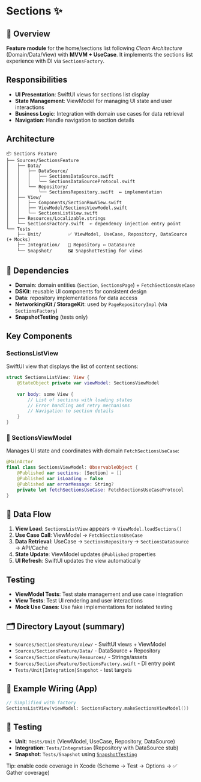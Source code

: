 # Sections ✨

## 👀 Overview
**Feature module** for the home/sections list following _Clean Architecture_ (Domain/Data/View) with **MVVM + UseCase**. It implements the sections list experience with DI via `SectionsFactory`.

## Responsibilities
- **UI Presentation**: SwiftUI views for sections list display
- **State Management**: ViewModel for managing UI state and user interactions
- **Business Logic**: Integration with domain use cases for data retrieval
- **Navigation**: Handle navigation to section details

## Architecture
```
📦 Sections Feature
├── Sources/SectionsFeature
│   ├── Data/
│   │   ├── DataSource/
│   │   │   ├── SectionsDataSource.swift
│   │   │   └── SectionsDataSourceProtocol.swift
│   │   └── Repository/
│   │       └── SectionsRepository.swift  ← implementation
│   ├── View/
│   │   ├── Components/SectionRowView.swift
│   │   ├── ViewModel/SectionsViewModel.swift
│   │   └── SectionsListView.swift
│   ├── Resources/Localizable.strings
│   └── SectionsFactory.swift  ← dependency injection entry point
└── Tests
    ├── Unit/          ✅ ViewModel, UseCase, Repository, DataSource (+ Mocks)
    ├── Integration/   🔗 Repository ↔ DataSource
    └── Snapshot/      🖼️ SnapshotTesting for views
```

## 🧩 Dependencies
- **Domain**: domain entities (`Section`, `SectionsPage`) + `FetchSectionsUseCase`
- **DSKit**: reusable UI components for consistent design
- **Data**: repository implementations for data access
- **NetworkingKit / StorageKit**: used by `PageRepositoryImpl` (via `SectionsFactory`)
- **SnapshotTesting** (tests only)

## Key Components

### SectionsListView
SwiftUI view that displays the list of content sections:
```swift
struct SectionsListView: View {
    @StateObject private var viewModel: SectionsViewModel
    
    var body: some View {
        // List of sections with loading states
        // Error handling and retry mechanisms
        // Navigation to section details
    }
}
```

### 🧠 SectionsViewModel
Manages UI state and coordinates with domain `FetchSectionsUseCase`:
```swift
@MainActor
final class SectionsViewModel: ObservableObject {
    @Published var sections: [Section] = []
    @Published var isLoading = false
    @Published var errorMessage: String?
    private let fetchSectionsUseCase: FetchSectionsUseCaseProtocol
}
```

## 🔄 Data Flow
1) **View Load**: `SectionsListView` appears → `ViewModel.loadSections()`
2) **Use Case Call**: ViewModel → `FetchSectionsUseCase`
3) **Data Retrieval**: UseCase → `SectionsRepository` → `SectionsDataSource` → API/Cache
4) **State Update**: ViewModel updates `@Published` properties
5) **UI Refresh**: SwiftUI updates the view automatically

## Testing
- **ViewModel Tests**: Test state management and use case integration
- **View Tests**: Test UI rendering and user interactions
- **Mock Use Cases**: Use fake implementations for isolated testing

## 🗂️ Directory Layout (summary)
- `Sources/SectionsFeature/View/` - SwiftUI views + ViewModel
- `Sources/SectionsFeature/Data/` - DataSource + Repository
- `Sources/SectionsFeature/Resources/` - Strings/assets
- `Sources/SectionsFeature/SectionsFactory.swift` - DI entry point
- `Tests/Unit|Integration|Snapshot` - test targets

## 🚀 Example Wiring (App)
```swift
// Simplified with factory
SectionsListView(viewModel: SectionsFactory.makeSectionsViewModel())
```

## 🧪 Testing
- **Unit**: `Tests/Unit` (ViewModel, UseCase, Repository, DataSource)
- **Integration**: `Tests/Integration` (Repository with DataSource stub)
- **Snapshot**: `Tests/Snapshot` using [`SnapshotTesting`](https://github.com/pointfreeco/swift-snapshot-testing)

Tip: enable code coverage in Xcode (Scheme → Test → Options → ✅ Gather coverage)

